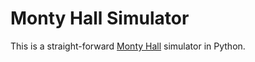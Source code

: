 Monty Hall Simulator
====================

This is a straight-forward [Monty Hall](https://en.wikipedia.org/wiki/Monty_Hall_problem) simulator in Python.


